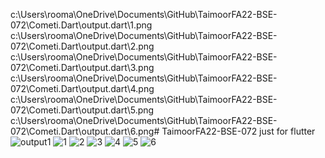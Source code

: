 c:\Users\rooma\OneDrive\Documents\GitHub\TaimoorFA22-BSE-072\Cometi.Dart\output.dart\1.png c:\Users\rooma\OneDrive\Documents\GitHub\TaimoorFA22-BSE-072\Cometi.Dart\output.dart\2.png c:\Users\rooma\OneDrive\Documents\GitHub\TaimoorFA22-BSE-072\Cometi.Dart\output.dart\3.png c:\Users\rooma\OneDrive\Documents\GitHub\TaimoorFA22-BSE-072\Cometi.Dart\output.dart\4.png c:\Users\rooma\OneDrive\Documents\GitHub\TaimoorFA22-BSE-072\Cometi.Dart\output.dart\5.png c:\Users\rooma\OneDrive\Documents\GitHub\TaimoorFA22-BSE-072\Cometi.Dart\output.dart\6.png# TaimoorFA22-BSE-072
just  for flutter
![output1](https://github.com/user-attachments/assets/d44b88cb-9ecb-4d2e-933d-fdd992bcaa6f)
![1](https://github.com/user-attachments/assets/572abe53-1d54-44f4-9c9e-30d744c981cc)
![2](https://github.com/user-attachments/assets/39b6e128-f557-4dba-b335-06a12354446b)
![3](https://github.com/user-attachments/assets/c5cad9c0-6dca-4a92-96b1-d6225547998a)
![4](https://github.com/user-attachments/assets/a8dcce6e-4250-4d31-a4df-313efbeeb7e2)
![5](https://github.com/user-attachments/assets/7a1c5dfa-31a2-4ea9-923b-ece84359c00a)
![6](https://github.com/user-attachments/assets/c882977c-4c28-44a1-9a00-f217bd43eb22)
